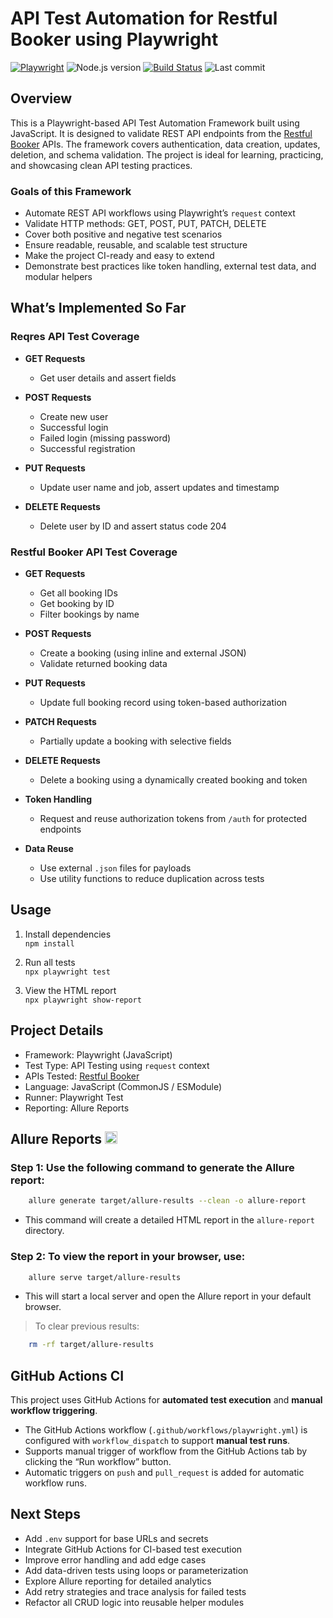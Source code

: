 # API Test Automation for Restful Booker using Playwright

[![Playwright](https://img.shields.io/badge/Playwright-JS-green?logo=playwright&logoColor=white)](https://playwright.dev/)
![Node.js version](https://img.shields.io/badge/Node.js->=18-blue)
[![Build Status](https://github.com/anandavii/api-testing-restful-booker/actions/workflows/playwright.yml/badge.svg)](https://github.com/anandavii/api-testing-restful-booker/actions/workflows/playwright.yml)
![Last commit](https://img.shields.io/github/last-commit/anandavii/api-testing-restful-booker)

## Overview

This is a Playwright-based API Test Automation Framework built using JavaScript. It is designed to validate REST API endpoints from the [Restful Booker](https://restful-booker.herokuapp.com/apidoc/index.html) APIs. The framework covers authentication, data creation, updates, deletion, and schema validation. The project is ideal for learning, practicing, and showcasing clean API testing practices.

### Goals of this Framework

- Automate REST API workflows using Playwright’s `request` context
- Validate HTTP methods: GET, POST, PUT, PATCH, DELETE
- Cover both positive and negative test scenarios
- Ensure readable, reusable, and scalable test structure
- Make the project CI-ready and easy to extend
- Demonstrate best practices like token handling, external test data, and modular helpers

## What’s Implemented So Far

### Reqres API Test Coverage

- **GET Requests**
  - Get user details and assert fields

- **POST Requests**
  - Create new user
  - Successful login
  - Failed login (missing password)
  - Successful registration

- **PUT Requests**
  - Update user name and job, assert updates and timestamp

- **DELETE Requests**
  - Delete user by ID and assert status code 204

### Restful Booker API Test Coverage

- **GET Requests**
  - Get all booking IDs
  - Get booking by ID
  - Filter bookings by name

- **POST Requests**
  - Create a booking (using inline and external JSON)
  - Validate returned booking data

- **PUT Requests**
  - Update full booking record using token-based authorization

- **PATCH Requests**
  - Partially update a booking with selective fields

- **DELETE Requests**
  - Delete a booking using a dynamically created booking and token

- **Token Handling**
  - Request and reuse authorization tokens from `/auth` for protected endpoints

- **Data Reuse**
  - Use external `.json` files for payloads
  - Use utility functions to reduce duplication across tests

## Usage

1. Install dependencies  
   `npm install`

2. Run all tests  
   `npx playwright test`

3. View the HTML report  
   `npx playwright show-report`

## Project Details

- Framework: Playwright (JavaScript)
- Test Type: API Testing using `request` context
- APIs Tested: [Restful Booker](https://restful-booker.herokuapp.com)
- Language: JavaScript (CommonJS / ESModule)
- Runner: Playwright Test
- Reporting: Allure Reports

<h2> Allure Reports <img src="https://avatars.githubusercontent.com/u/5879127?s=200&v=4" alt="Allure" height="20"/></h2>

### Step 1: Use the following command to generate the Allure report:
``` bash
    allure generate target/allure-results --clean -o allure-report
```

- This command will create a detailed HTML report in the `allure-report` directory.

### Step 2: To view the report in your browser, use:

``` bash
    allure serve target/allure-results
```

- This will start a local server and open the Allure report in your default browser.

> To clear previous results:

``` bash
    rm -rf target/allure-results
```

## GitHub Actions CI
This project uses GitHub Actions for **automated test execution** and **manual workflow triggering**.

- The GitHub Actions workflow (`.github/workflows/playwright.yml`) is configured with `workflow_dispatch` to support **manual test runs**.
- Supports manual trigger of workflow from the GitHub Actions tab by clicking the “Run workflow” button.
- Automatic triggers on `push` and `pull_request` is added for automatic workflow runs.

## Next Steps

- Add `.env` support for base URLs and secrets
- Integrate GitHub Actions for CI-based test execution
- Improve error handling and add edge cases
- Add data-driven tests using loops or parameterization
- Explore Allure reporting for detailed analytics
- Add retry strategies and trace analysis for failed tests
- Refactor all CRUD logic into reusable helper modules
